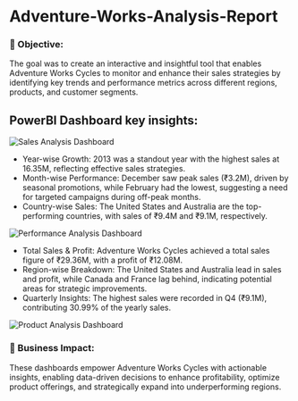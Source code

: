 # Adventure-Works-Analysis-Report

### 🎯 Objective: 
The goal was to create an interactive and insightful tool that enables Adventure Works Cycles to monitor and enhance their sales strategies by identifying key trends and performance metrics across different regions, products, and customer segments.

## PowerBI Dashboard key insights:
![Sales Analysis Dashboard](https://github.com/user-attachments/assets/89debcbe-8d3d-4f6d-b7a6-8ecd88b9e9d5)
  * Year-wise Growth: 2013 was a standout year with the highest sales at 16.35M, reflecting effective sales strategies.
  * Month-wise Performance: December saw peak sales (₹3.2M), driven by seasonal promotions, while February had the lowest, suggesting a need for targeted campaigns during off-peak months.
  * Country-wise Sales: The United States and Australia are the top-performing countries, with sales of ₹9.4M and ₹9.1M, respectively.

![Performance Analysis Dashboard](https://github.com/user-attachments/assets/0ac2a36a-1d8e-4bd0-8b51-3e91f03a0102)
  * Total Sales & Profit: Adventure Works Cycles achieved a total sales figure of ₹29.36M, with a profit of ₹12.08M.
  * Region-wise Breakdown: The United States and Australia lead in sales and profit, while Canada and France lag behind, indicating potential areas for strategic improvements.
  * Quarterly Insights: The highest sales were recorded in Q4 (₹9.1M), contributing 30.99% of the yearly sales.

![Product Analysis Dashboard](https://github.com/user-attachments/assets/b4c9125b-30c0-4342-8a33-ae2013f47f00)

### 💼 Business Impact: 
These dashboards empower Adventure Works Cycles with actionable insights, enabling data-driven decisions to enhance profitability, optimize product offerings, and strategically expand into underperforming regions.

